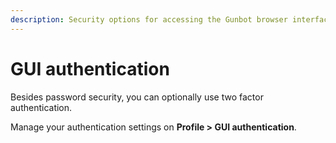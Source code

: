 ```yaml
---
description: Security options for accessing the Gunbot browser interface.
---
```


# GUI authentication

Besides password security, you can optionally use two factor authentication.

Manage your authentication settings on **Profile &gt; GUI authentication**.


